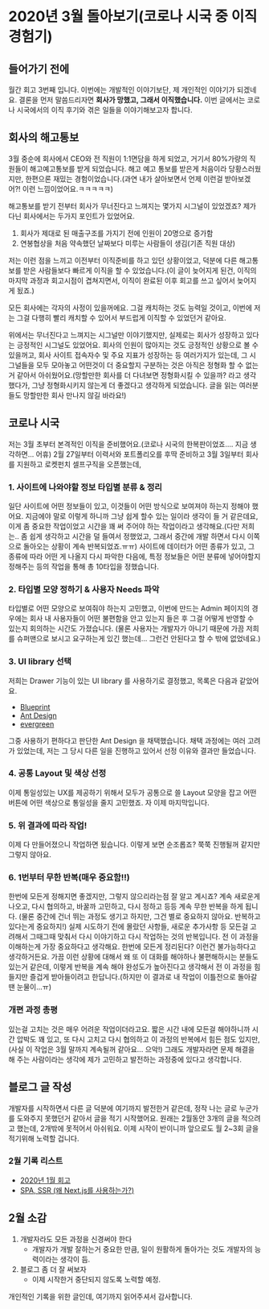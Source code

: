 # 2020년 3월 돌아보기(코로나 시국 중 이직 경험기)

## 들어가기 전에

월간 회고 3번째 입니다.
이번에는 개발적인 이야기보단, 제 개인적인 이야기가 되겠네요.
결론을 먼저 말씀드리자면 **회사가 망했고, 그래서 이직했습니다.**
이번 글에서는 코로나 시국에서의 이직 후기와 겪은 일들을 이야기해보고자 합니다.

## 회사의 해고통보

3월 중순에 회사에서 CEO와 전 직원이 1:1면담을 하게 되었고, 거기서 80%가량의 직원들이 해고예고통보를 받게 되었습니다. 해고 예고 통보를 받은게 처음이라 당황스러웠지만, 한편으론 재밌는 경험이었습니다.(과연 내가 살아보면서 언제 이런걸 받아보겠어?! 이런 느낌이었어요.ㅋㅋㅋㅋㅋ)

해고통보를 받기 전부터 회사가 무너진다고 느껴지는 몇가지 시그널이 있었겠죠? 제가 다닌 회사에서는 두가지 포인트가 있었어요.

1. 회사가 제대로 된 매출구조를 가지기 전에 인원이 20명으로 증가함
2. 연봉협상을 처음 약속했던 날짜보다 미루는 사람들이 생김(기존 직원 대상)

저는 이런 점을 느끼고 이전부터 이직준비를 하고 있던 상황이었고, 덕분에 다른 해고통보를 받은 사람들보다 빠르게 이직을 할 수 있었습니다.(이 글이 늦어지게 된건, 이직의 마지막 과정과 회고시점이 겹쳐지면서, 이직이 완료된 이후 회고를 쓰고 싶어서 늦어지게 됬죠.)

모든 회사에는 각자의 사정이 있을꺼에요. 그걸 캐치하는 것도 능력일 것이고, 이번에 저는 그걸 다행히 빨리 캐치할 수 있어서 부드럽게 이직할 수 있었던거 같아요.

위에서는 무너진다고 느껴지는 시그널만 이야기했지만, 실제로는 회사가 성장하고 있다는 긍정적인 시그널도 있었어요. 
회사의 인원이 많아지는 것도 긍정적인 상황으로 볼 수 있을꺼고, 회사 사이트 접속자수 및 주요 지표가 성장하는 등 여러가지가 있는데, 그 시그널들을 모두 모아놓고 어떤것이 더 중요할지 구분하는 것은 아직은 정형화 할 수 없는거 같아서 아쉬웠어요.(망할만한 회사를 더 다녀보면 정형화시킬 수 있을까? 라고 생각했다가, 그냥 정형화시키지 않는게 더 좋겠다고 생각하게 되었습니다. 글을 읽는 여러분들도 망할만한 회사 만나지 않길 바라요!)

## 코로나 시국

저는 3월 초부터 본격적인 이직을 준비했어요.(코로나 시국의 한복판이었죠.... 지금 생각하면... 어휴) 2월 27일부터 이력서와 포트폴리오를 후딱 준비하고 3월 3일부터 회사를 지원하고 로켓펀치 셀프구직을 오픈했는데, 

### 1. 사이트에 나와야할 정보 타입별 분류 & 정리

일단 사이트에 어떤 정보들이 있고, 이것들이 어떤 방식으로 보여져야 하는지 정해야 했어요.
지금에야 말로 이렇게 하니까 그냥 쉽게 할수 있는 일이라 생각이 들 거 같은데요, 이게 좀 중요한 작업이었고 시간을 꽤 써 주어야 하는 작업이라고 생각해요.(다만 저희는.. 좀 쉽게 생각하고 시간을 덜 들여서 정했었고, 그래서 중간에 개발 하면서 다시 이쪽으로 돌아오는 상황이 계속 반복되었죠.ㅠㅠ)
사이트에 데이터가 어떤 종류가 있고, 그 종류에 따라 어떤 게 나올지 다시 파악한 다음에, 특정 정보들은 어떤 분류에 넣어야할지 정해주는 등의 작업을 통해 총 10타입을 정했습니다.

### 2. 타입별 모양 정하기 & 사용자 Needs 파악

타입별로 어떤 모양으로 보여줘야 하는지 고민했고, 이번에 만드는 Admin 페이지의 경우에는 회사 내 사용자들이 어떤 불편함을 안고 있는지 들은 후 그걸 어떻게 반영할 수 있는지 회의하는 시간도 가졌습니다.
(물론 사용자는 개발자가 아니기 때문에 가끔 저희를 슈퍼맨으로 보시고 요구하는게 있긴 했는데... 그런건 안된다고 할 수 밖에 없었네요.)

### 3. UI library 선택

저희는 Drawer 기능이 있는 UI library 를 사용하기로 결정했고, 목록은 다음과 같았어요.

- [Blueprint](https://blueprintjs.com/)
- [Ant Design](https://ant.design/)
- [evergreen](https://evergreen.segment.com/)

그중 사용하기 편하다고 판단한 Ant Design 을 채택했습니다.
채택 과정에는 여러 고려가 있었는데, 저는 그 당시 다른 일을 진행하고 있어서 선정 이유와 결과만 들었습니다.

### 4. 공통 Layout 및 색상 선정

이제 통일성있는 UX를 제공하기 위해서 모두가 공통으로 쓸 Layout 모양을 잡고 어떤 버튼에 어떤 색상으로 통일성을 줄지 고민했죠. 자 이제 마지막입니다.

### 5. 위 결과에 따라 작업!

이제 다 만들어졌으니 작업하면 됬습니다. 이렇게 보면 순조롭죠? 쭉쭉 진행될꺼 같지만 그렇지 않아요.

### 6. 1번부터 무한 반복(매우 중요함!!)

한번에 모든게 정해지면 좋겠지만, 그렇지 않으리라는점 잘 알고 계시죠?
계속 새로운게 나오고, 다시 협의하고, 바꿀까 고민하고, 다시 정하고 등등 계속 무한 반복을 하게 됩니다. (물론 중간에 건너 뛰는 과정도 생기고 하지만, 그건 별로 중요하지 않아요. 반복하고 있다는게 중요하지!)
실제 시도하기 전에 몰랐던 사항들, 새로운 추가사항 등 모든걸 고려해서 그때그때 맞춰서 다시 이야기하고 다시 작업하는 것의 반복입니다.
전 이 과정을 이해하는게 가장 중요하다고 생각해요. 한번에 모든게 정리된다? 이런건 불가능하다고 생각하거든요. 가끔 이런 상황에 대해서 왜 또 이 대화를 해야하나 불편해하시는 분들도 있는거 같은데, 이렇게 반복을 계속 해야 완성도가 높아진다고 생각해서 전 이 과정을 힘들지만 즐겁게 받아들이려고 한답니다.(하지만 이 결과로 내 작업이 이틀전으로 돌아갈 땐 눈물이...ㅠ)

### 개편 과정 총평

있는걸 고치는 것은 매우 어려운 작업이더라고요. 짧은 시간 내에 모든걸 해야하니까 시간 압박도 꽤 있고, 또 다시 고치고 다시 협의하고 이 과정의 반복에서 힘든 점도 있지만,(사실 이 작업은 3월 말까지 계속될꺼 같아요... 으악!) 그래도 개발자라면 문제 해결을 해 주는 사람이라는 생각에 제가 고민하고 발전하는 과정중에 있다고 생각합니다.

## 블로그 글 작성

개발자를 시작하면서 다른 글 덕분에 여기까지 발전한거 같은데, 정작 나는 글로 누군가를 도와주지 못했던거 같아서 글을 적기 시작했어요. 원래는 2월동안 3개의 글을 적으려고 했는데, 2개밖에 못적어서 아쉬워요. 이제 시작이 반이니까 앞으로도 월 2~3회 글을 적기위해 노력할 겁니다.

### 2월 기록 리스트

- [2020년 1월 회고](https://velog.io/@jereint20/2020%EB%85%84-1%EC%9B%94-%EB%8F%8C%EC%95%84%EB%B3%B4%EA%B8%B0)
- [SPA, SSR (왜 Next.js를 사용하는가?)](https://velog.io/@jereint20/SPA-SSR-%EC%99%9C-Next.js%EB%A5%BC-%EC%82%AC%EC%9A%A9%ED%95%98%EB%8A%94%EA%B0%80)

## 2월 소감

1. 개발자라도 모든 과정을 신경써야 한다
   - 개발자가 개발 잘하는거 중요한 만큼, 일이 원활하게 돌아가는 것도 개발자의 능력이라는 생각이 듬.
2. 블로그 좀 더 잘 써보자
   - 이제 시작한거 중단되지 않도록 노력할 예정.

개인적인 기록을 위한 글인데, 여기까지 읽어주셔서 감사합니다.
